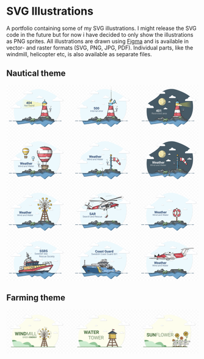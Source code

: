 # SVG Illustrations

A portfolio containing some of my SVG illustrations. I might release the SVG code in the future but for now i have decided to only show the illustrations as PNG sprites. All illustrations are drawn using [Figma](https://www.figma.com) and is available in vector- and raster formats (SVG, PNG, JPG, PDF). Individual parts, like the windmill, helicopter etc, is also available as separate files.

## Nautical theme
![Nautical theme sprite](nautical-theme-sprite-2108171100.png?raw=true "Nautical theme sprite")

## Farming theme
![Farming theme sprite](farming-theme-sprite-2108171100.png?raw=true "Farming theme sprite")
